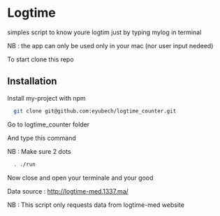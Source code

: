 # Logtime

simples script to know youre logtim just by typing mylog in terminal

NB : the app can only be used only in your mac (nor user input nedeed)

To start clone this repo
    


## Installation

Install my-project with npm

```bash
  git clone git@github.com:eyubech/logtime_counter.git
```

Go to logtime_counter folder

And type this command

NB : Make sure 2 dots

```bash
  . ./run
```
Now close and open your terminale and your good



Data source :  http://logtime-med.1337.ma/

NB : This script only requests data from logtime-med website 
